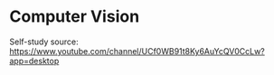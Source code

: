 # Computer Vision
Self-study source: https://www.youtube.com/channel/UCf0WB91t8Ky6AuYcQV0CcLw?app=desktop
